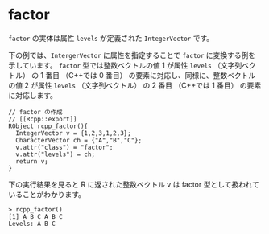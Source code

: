 # factor

`factor` の実体は属性 `levels` が定義された `IntegerVector` です。

下の例では、`IntergerVector` に属性を指定することで `factor` に変換する例を示しています。 `factor` 型では整数ベクトルの値 1 が属性 `levels` （文字列ベクトル） の 1 番目 （C++では 0 番目） の要素に対応し、同様に、整数ベクトルの値 2 が属性 `levels` （文字列ベクトル） の 2 番目 （C++では 1 番目） の要素に対応します。

```
// factor の作成
// [[Rcpp::export]]
RObject rcpp_factor(){
  IntegerVector v = {1,2,3,1,2,3};
  CharacterVector ch = {"A","B","C"};
  v.attr("class") = "factor";
  v.attr("levels") = ch;
  return v;
}
```

下の実行結果を見ると R に返された整数ベクトル v は factor 型として扱われていることがわかります。

```
> rcpp_factor()
[1] A B C A B C
Levels: A B C
```



